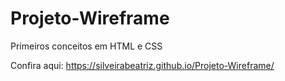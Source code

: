 # Projeto-Wireframe

Primeiros conceitos em HTML e CSS

Confira aqui: https://silveirabeatriz.github.io/Projeto-Wireframe/
